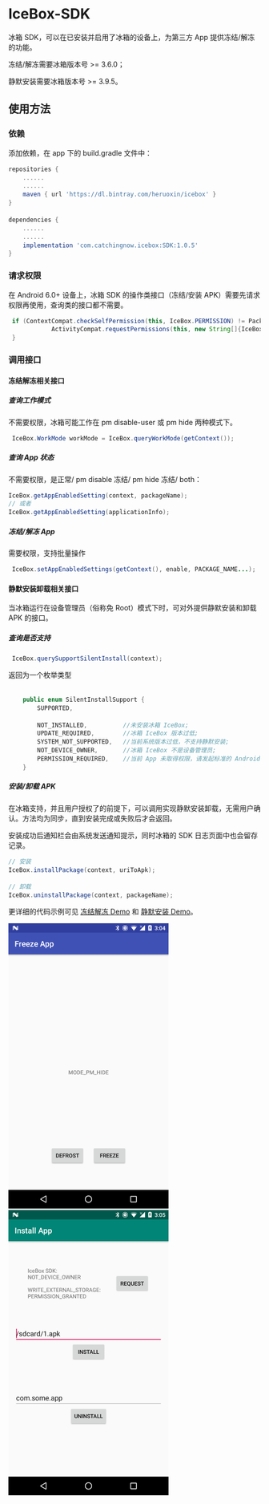 # IceBox-SDK

冰箱 SDK，可以在已安装并启用了冰箱的设备上，为第三方 App 提供冻结/解冻的功能。

冻结/解冻需要冰箱版本号 >= 3.6.0；

静默安装需要冰箱版本号 >= 3.9.5。

## 使用方法

### 依赖

添加依赖，在 app 下的 build.gradle 文件中：

```groovy
repositories {
    ......
    ......
    maven { url 'https://dl.bintray.com/heruoxin/icebox' }
}

dependencies {
    ......
    ......
    implementation 'com.catchingnow.icebox:SDK:1.0.5'
}
```

### 请求权限

在 Android 6.0+ 设备上，冰箱 SDK 的操作类接口（冻结/安装 APK）需要先请求权限再使用，查询类的接口都不需要。

```java
 if (ContextCompat.checkSelfPermission(this, IceBox.PERMISSION) != PackageManager.PERMISSION_GRANTED) {
            ActivityCompat.requestPermissions(this, new String[]{IceBox.PERMISSION}, 0x233);
 }
```

### 调用接口

#### 冻结解冻相关接口

##### 查询工作模式

不需要权限，冰箱可能工作在 pm disable-user 或 pm hide 两种模式下。

```java
 IceBox.WorkMode workMode = IceBox.queryWorkMode(getContext());
```

##### 查询 App 状态

不需要权限，是正常/ pm disable 冻结/ pm hide 冻结/ both：

```java
IceBox.getAppEnabledSetting(context, packageName);
// 或者
IceBox.getAppEnabledSetting(applicationInfo);
```

##### 冻结/解冻 App

需要权限，支持批量操作

```java
 IceBox.setAppEnabledSettings(getContext(), enable, PACKAGE_NAME...);
```

#### 静默安装卸载相关接口

当冰箱运行在设备管理员（俗称免 Root）模式下时，可对外提供静默安装和卸载 APK 的接口。

##### 查询是否支持

```java
 IceBox.querySupportSilentInstall(context);
```

返回为一个枚举类型

```java

    public enum SilentInstallSupport {
        SUPPORTED,

        NOT_INSTALLED,          //未安装冰箱 IceBox;
        UPDATE_REQUIRED,        //冰箱 IceBox 版本过低;
        SYSTEM_NOT_SUPPORTED,   //当前系统版本过低，不支持静默安装;
        NOT_DEVICE_OWNER,       //冰箱 IceBox 不是设备管理员;
        PERMISSION_REQUIRED,    //当前 App 未取得权限，请发起标准的 Android 权限请求;
    }
```

##### 安装/卸载 APK

在冰箱支持，并且用户授权了的前提下，可以调用实现静默安装卸载，无需用户确认。方法均为同步，直到安装完成或失败后才会返回。

安装成功后通知栏会由系统发送通知提示，同时冰箱的 SDK 日志页面中也会留存记录。

```java
// 安装
IceBox.installPackage(context, uriToApk);

// 卸载
IceBox.uninstallPackage(context, packageName);
```


更详细的代码示例可见 [冻结解冻 Demo][1] 和 [静默安装 Demo][2]。

<img src="/screenshot/screenshot_freeze.png?raw=true" width="320">
<img src="/screenshot/screenshot_install.png?raw=true" width="320">


[1]: /freeze-app/src/main/java/com/catchingnow/iceboxsdk/FreezeActivity.java
[2]: /install-app/src/main/java/com/catchingnow/installapp/MainActivity.java
